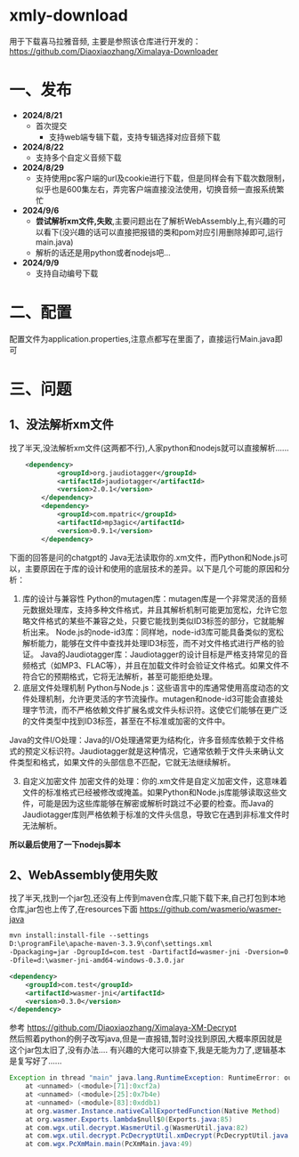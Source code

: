 # xmly-download
用于下载喜马拉雅音频, 主要是参照该仓库进行开发的：https://github.com/Diaoxiaozhang/Ximalaya-Downloader

# 一、发布
* **2024/8/21**
    * 首次提交
        * 支持web端专辑下载，支持专辑选择对应音频下载
* **2024/8/22**
    * 支持多个自定义音频下载
* **2024/8/29**
    * 支持使用pc客户端的url及cookie进行下载，但是同样会有下载次数限制，似乎也是600集左右，弄完客户端直接没法使用，切换音频一直报系统繁忙
* **2024/9/6**
    * **尝试解析xm文件,失败**,主要问题出在了解析WebAssembly上,有兴趣的可以看下(没兴趣的话可以直接把报错的类和pom对应引用删除掉即可,运行main.java)
    * 解析的话还是用python或者nodejs吧...
* **2024/9/9**
    * 支持自动编号下载
# 二、配置
配置文件为application.properties,注意点都写在里面了，直接运行Main.java即可


# 三、问题 
## 1、没法解析xm文件
找了半天,没法解析xm文件(这两都不行),人家python和nodejs就可以直接解析......
```xml
    <dependency>
            <groupId>org.jaudiotagger</groupId>
            <artifactId>jaudiotagger</artifactId>
            <version>2.0.1</version>
        </dependency>
        <dependency>
            <groupId>com.mpatric</groupId>
            <artifactId>mp3agic</artifactId>
            <version>0.9.1</version>
        </dependency>
```
下面的回答是问的chatgpt的
Java无法读取你的.xm文件，而Python和Node.js可以，主要原因在于库的设计和使用的底层技术的差异。以下是几个可能的原因和分析：

1. 库的设计与兼容性
   Python的mutagen库：mutagen库是一个非常灵活的音频元数据处理库，支持多种文件格式，并且其解析机制可能更加宽松，允许它忽略文件格式的某些不兼容之处，只要它能找到类似ID3标签的部分，它就能解析出来。
   Node.js的node-id3库：同样地，node-id3库可能具备类似的宽松解析能力，能够在文件中查找并处理ID3标签，而不对文件格式进行严格的验证。
   Java的Jaudiotagger库：Jaudiotagger的设计目标是严格支持常见的音频格式（如MP3、FLAC等），并且在加载文件时会验证文件格式。如果文件不符合它的预期格式，它将无法解析，甚至可能拒绝处理。
2. 底层文件处理机制
   Python与Node.js：这些语言中的库通常使用高度动态的文件处理机制，允许更灵活的字节流操作。mutagen和node-id3可能会直接处理字节流，而不严格依赖文件扩展名或文件头标识符。这使它们能够在更广泛的文件类型中找到ID3标签，甚至在不标准或加密的文件中。

Java的文件I/O处理：Java的I/O处理通常更为结构化，许多音频库依赖于文件格式的预定义标识符。Jaudiotagger就是这种情况，它通常依赖于文件头来确认文件类型和格式，如果文件的头部信息不匹配，它就无法继续解析。

3. 自定义加密文件
   加密文件的处理：你的.xm文件是自定义加密文件，这意味着文件的标准格式已经被修改或掩盖。如果Python和Node.js库能够读取这些文件，可能是因为这些库能够在解密或解析时跳过不必要的检查。而Java的Jaudiotagger库则严格依赖于标准的文件头信息，导致它在遇到非标准文件时无法解析。
 
**所以最后使用了一下nodejs脚本**
## 2、WebAssembly使用失败
找了半天,找到一个jar包,还没有上传到maven仓库,只能下载下来,自己打包到本地仓库,jar包也上传了,在resources下面
https://github.com/wasmerio/wasmer-java
```xml
mvn install:install-file --settings 
D:\programFile\apache-maven-3.3.9\conf\settings.xml  
-Dpackaging=jar -DgroupId=com.test -DartifactId=wasmer-jni -Dversion=0.3.0 
-Dfile=d:\wasmer-jni-amd64-windows-0.3.0.jar

<dependency>
    <groupId>com.test</groupId>
    <artifactId>wasmer-jni</artifactId>
    <version>0.3.0</version>
</dependency>
```
参考
https://github.com/Diaoxiaozhang/Ximalaya-XM-Decrypt  
然后照着python的例子改写java,但是一直报错,暂时没找到原因,大概率原因就是这个jar包太旧了,没有办法....
有兴趣的大佬可以排查下,我是无能为力了,逻辑基本是复写好了......
```java
Exception in thread "main" java.lang.RuntimeException: RuntimeError: out of bounds memory access
    at <unnamed> (<module>[71]:0xcf2a)
    at <unnamed> (<module>[25]:0x7b4e)
    at <unnamed> (<module>[83]:0xddb1)
	at org.wasmer.Instance.nativeCallExportedFunction(Native Method)
	at org.wasmer.Exports.lambda$null$0(Exports.java:85)
	at com.wgx.util.decrypt.WasmerUtil.g(WasmerUtil.java:82)
	at com.wgx.util.decrypt.PcDecryptUtil.xmDecrypt(PcDecryptUtil.java:123)
	at com.wgx.PcXmMain.main(PcXmMain.java:49)
```